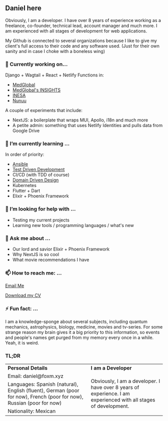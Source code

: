 ## Daniel here

Obviously, I am a developer. I have over 8 years of experience working as a freelance, co-founder, technical lead, account manager and much more. I am experienced with all stages of development for web applications.

My Github is connected to several organizations because I like to give my client's full access to their code and any software used. (Just for their own sanity and in case I choke with a boneless wing)

### 🔭 Currently working on...

Django + Wagtail + React + Netlify Functions in:
- [MedGlobal](https://www.medglobalgroup.com/?referrer=letops)
- [MedGlobal's INSIGHTS](https://insights.medglobalgroup.com/?referrer=letops)
- [INESA](https://app.inesa.com.mx/?referrer=letops)
- [Nunuu](https://www.nunuu.mx/?referrer=letops)

A couple of experiments that include:
- NextJS: a boilerplate that wraps MUI, Apollo, i18n and much more
- A petite admin: something that uses Netlify Identities and pulls data from Google Drive

### 🌱 I’m currently learning ...

In order of priority:
- [Ansible](https://www.ansible.com/resources/get-started)
- [Test Driven Development](https://www.geeksforgeeks.org/test-driven-development-tdd/?ref=gcse)
- CI/CD (with TDD of course)
- [Domain Driven Design](https://www.geeksforgeeks.org/domain-driven-design-ddd/)
- Kubernetes
- Flutter + Dart
- Elixir + Phoenix Framework

### 🤔 I’m looking for help with ...

- Testing my current projects
- Learning new tools / programming languages / what's new

### 💬 Ask me about ...

- Our lord and savior Elixir + Phoenix Framework
- Why NextJS is so cool
- What movie recommendations I have

### 📫 How to reach me: ...

[Email Me](mailto:daniel@foxm.xyz)

[Download my CV](https://docs.google.com/document/d/1kG2uSTngYUu1kv1RphgxGuV68TmJzhvdl_neQO5to4E/edit?usp=sharing)


### ⚡ Fun fact: ...

I am a knowledge-sponge about several subjects, including quantum mechanics, astrophysics, biology, medicine, movies and tv-series. For some strange reason my brain gives it a big priority to this information, so events and people's names get purged from my memory every once in a while. Yeah, it is weird.


### TL;DR

<!-- YOU MIGHT BE WANDERING, "WHY THE F*** DID YOU BUILT THIS WITH HTML TABLES??"... JUST FOR GIGGLES -->
<table>
  <tr>
    <td><b>Personal Details</b></td>
    <td><b>I am a Developer</b></td>
  </tr>

  <tr>
    <td>Email: daniel@foxm.xyz</td>
    <td rowspan="3">Obviously, I am a developer. I have over 8 years of experience. I am experienced with all stages of development.</td>
  </tr>
  <tr>
    <td>Languages: Spanish (natural), English (fluent), German (poor for now), French (poor for now), Russian (poor for now)</td>
  </tr>
  <tr>
    <td>Nationality: Mexican</td>
  </tr>
</table>
